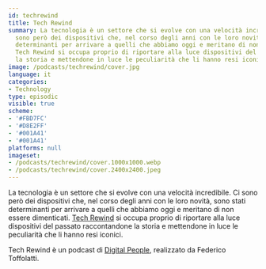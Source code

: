 ```yaml
---
id: techrewind
title: Tech Rewind
summary: La tecnologia è un settore che si evolve con una velocità incredibile. Ci
  sono però dei dispositivi che, nel corso degli anni con le loro novità, sono stati
  determinanti per arrivare a quelli che abbiamo oggi e meritano di non essere dimenticati.
  Tech Rewind si occupa proprio di riportare alla luce dispositivi del passato raccontandone
  la storia e mettendone in luce le peculiarità che li hanno resi iconici.
image: /podcasts/techrewind/cover.jpg
language: it
categories:
- Technology
type: episodic
visible: true
scheme:
- '#FBD7FC'
- '#D8E2FF'
- '#001A41'
- '#001A41'
platforms: null
imageset:
- /podcasts/techrewind/cover.1000x1000.webp
- /podcasts/techrewind/cover.2400x2400.jpeg
---
```


La tecnologia è un settore che si evolve con una velocità incredibile. Ci sono però dei dispositivi che, nel corso degli anni con le loro novità, sono stati determinanti per arrivare a quelli che abbiamo oggi e meritano di non essere dimenticati. [Tech Rewind](https://w3id.org/digitalpeople/podcasts/techrewind) si occupa proprio di riportare alla luce dispositivi del passato raccontandone la storia e mettendone in luce le peculiarità che li hanno resi iconici.

Tech Rewind è un podcast di [Digital People](https://w3id.org/digitalpeople), realizzato da Federico Toffolatti.
